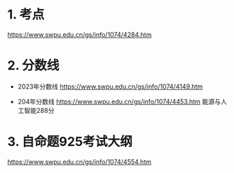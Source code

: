 # 1. 考点
https://www.swpu.edu.cn/gs/info/1074/4284.htm
# 2. 分数线

* 2023年分数线
https://www.swpu.edu.cn/gs/info/1074/4149.htm

* 204年分数线
https://www.swpu.edu.cn/gs/info/1074/4453.htm
能源与人工智能288分
# 3. 自命题925考试大纲
https://www.swpu.edu.cn/gs/info/1074/4554.htm